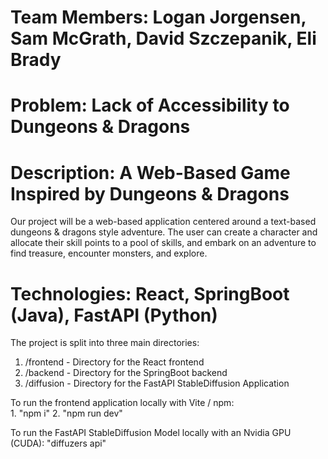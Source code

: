 # Team Members: Logan Jorgensen, Sam McGrath, David Szczepanik, Eli Brady

# Problem: Lack of Accessibility to Dungeons & Dragons

# Description: A Web-Based Game Inspired by Dungeons & Dragons

Our project will be a web-based application centered around a text-based dungeons & dragons style adventure. The user can create a character and allocate their skill points to a pool of skills, and embark on an adventure to find treasure, encounter monsters, and explore.

# Technologies: React, SpringBoot (Java), FastAPI (Python)

The project is split into three main directories:

1. /frontend - Directory for the React frontend
2. /backend - Directory for the SpringBoot backend
3. /diffusion - Directory for the FastAPI StableDiffusion Application

To run the frontend application locally with Vite / npm:<br /> 1. "npm i" 2. "npm run dev"<br />

To run the FastAPI StableDiffusion Model locally with an Nvidia GPU (CUDA):
"diffuzers api"
